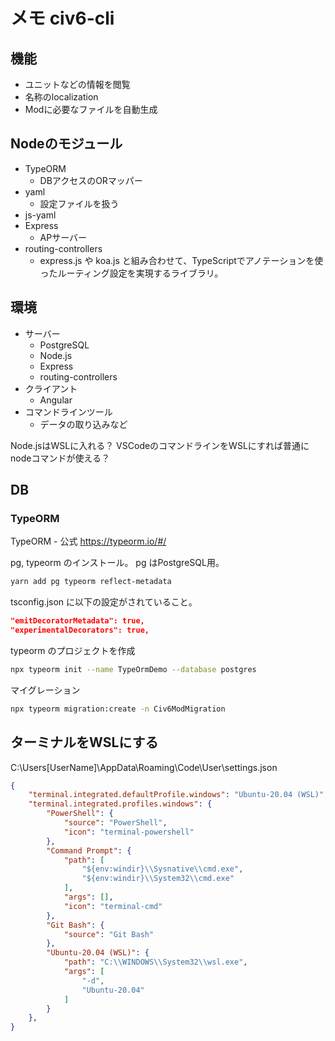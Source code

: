 # メモ civ6-cli

## 機能

- ユニットなどの情報を閲覧
- 名称のlocalization
- Modに必要なファイルを自動生成

## Nodeのモジュール

- TypeORM
  - DBアクセスのORマッパー
- yaml
  - 設定ファイルを扱う
- js-yaml
- Express
  - APサーバー
- routing-controllers
  - express.js や koa.js と組み合わせて、TypeScriptでアノテーションを使ったルーティング設定を実現するライブラリ。

## 環境

- サーバー
  - PostgreSQL
  - Node.js
  - Express
  - routing-controllers
- クライアント
  - Angular
- コマンドラインツール
  - データの取り込みなど

Node.jsはWSLに入れる？
VSCodeのコマンドラインをWSLにすれば普通にnodeコマンドが使える？

## DB

### TypeORM

TypeORM - 公式
<https://typeorm.io/#/>

pg, typeorm のインストール。
pg はPostgreSQL用。

```sh
yarn add pg typeorm reflect-metadata
```

tsconfig.json に以下の設定がされていること。

```json
"emitDecoratorMetadata": true,
"experimentalDecorators": true,
```

typeorm のプロジェクトを作成

```sh
npx typeorm init --name TypeOrmDemo --database postgres
```

マイグレーション

```sh
npx typeorm migration:create -n Civ6ModMigration
```

## ターミナルをWSLにする

C:\Users\[UserName]\AppData\Roaming\Code\User\settings.json

```json
{
    "terminal.integrated.defaultProfile.windows": "Ubuntu-20.04 (WSL)",
    "terminal.integrated.profiles.windows": {
        "PowerShell": {
            "source": "PowerShell",
            "icon": "terminal-powershell"
        },
        "Command Prompt": {
            "path": [
                "${env:windir}\\Sysnative\\cmd.exe",
                "${env:windir}\\System32\\cmd.exe"
            ],
            "args": [],
            "icon": "terminal-cmd"
        },
        "Git Bash": {
            "source": "Git Bash"
        },
        "Ubuntu-20.04 (WSL)": {
            "path": "C:\\WINDOWS\\System32\\wsl.exe",
            "args": [
                "-d",
                "Ubuntu-20.04"
            ]
        }
    },
}
```
